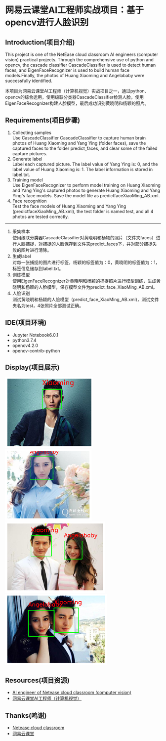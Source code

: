 # 网易云课堂AI工程师实战项目：基于opencv进行人脸识别
## Introduction(项目介绍)

This project is one of the NetEase cloud classroom AI engineers (computer vision) practical projects. Through the comprehensive use of python and opencv, the cascade classifier CascadeClassifier is used to detect human faces, and EigenFaceRecognizer is used to build human face models.Finally, the photos of Huang Xiaoming and Angelababy were successfully identified.

本项目为网易云课堂AI工程师（计算机视觉）实战项目之一，通过python、opencv的综合运用，使用级联分类器CascadeClassifier检测人脸，使用EigenFaceRecognizer构建人脸模型，最后成功识别黄晓明和杨颖的照片。


## Requirements(项目步骤)




1. Collecting samples
<br/>Use CascadeClassifier CascadeClassifier to capture human brain photos of Huang Xiaoming and Yang Ying (folder faces), save the captured faces to the folder predict_faces, and clear some of the failed capture pictures.
2. Generate label
<br/>Label each captured picture. The label value of Yang Ying is: 0, and the label value of Huang Xiaoming is: 1. The label information is stored in label.txt.
3. Training model
<br/>Use EigenFaceRecognizer to perform model training on Huang Xiaoming and Yang Ying's captured photos to generate Huang Xiaoming and Yang Ying's face models. Save the model file as predictfaceXiaoMing_AB.xml.
4. Face recognition
<br/>Test the face models of Huang Xiaoming and Yang Ying (predictfaceXiaoMing_AB.xml), the test folder is named test, and all 4 photos are tested correctly.


----------

			
1. 采集样本
<br/>使用级联分类器CascadeClassifier对黄晓明和杨颖的照片（文件夹faces）进行人脑捕捉，对捕捉的人脸保存到文件夹predict_faces下，并对部分捕捉失败的图片进行清除。
2. 生成label
<br/>对每一张捕捉的图片进行标签，杨颖的标签值为：0，黄晓明的标签值为：1，标签信息储存到label.txt。
3. 训练模型
<br/>使用EigenFaceRecognizer对黄晓明和杨颖的捕捉照片进行模型训练，生成黄晓明和杨颖的人脸模型，保存模型文件为predict_face_XiaoMing_AB.xml。
4. 人脸识别
<br/>测试黄晓明和杨颖的人脸模型（predict_face_XiaoMing_AB.xml)，测试文件夹名为test，4张照片全部测试正确。



## IDE(项目环境)

- Jupyter Notebook6.0.1
- python3.7.4
- opencv4.2.0
- opencv-contrib-python



## Display(项目展示)
<img  src="./Pictures/p1.png">

<img  src="./Pictures/p2.png">

<img  src="./Pictures/p3.png">

<img  src="./Pictures/p4.png">

## Resources(项目资源)

- [AI engineer of Netease cloud classroom (computer vision)](https://mooc.study.163.com/smartSpec/detail/1001457001.htm)
- [网易云课堂AI工程师（计算机视觉）](https://mooc.study.163.com/smartSpec/detail/1001457001.htm)

## Thanks(鸣谢)

- [Netease cloud classroom ](https://mooc.study.163.com/)
- [网易云课堂](https://mooc.study.163.com/)
